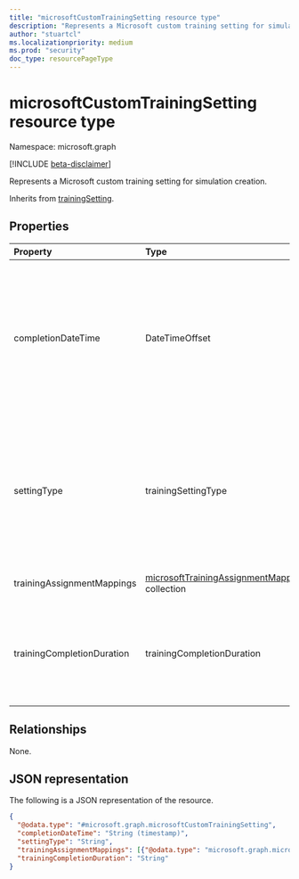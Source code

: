 ```yaml
---
title: "microsoftCustomTrainingSetting resource type"
description: "Represents a Microsoft custom training setting for simulation creation."
author: "stuartcl"
ms.localizationpriority: medium
ms.prod: "security"
doc_type: resourcePageType
---
```


# microsoftCustomTrainingSetting resource type

Namespace: microsoft.graph

[!INCLUDE [beta-disclaimer](../../includes/beta-disclaimer.md)]

Represents a Microsoft custom training setting for simulation creation.

Inherits from [trainingSetting](../resources/trainingsetting.md).

## Properties

|Property|Type|Description|
|:---|:---|:---|
|completionDateTime|DateTimeOffset|The completion date and time of the training. The Timestamp type represents date and time information using ISO 8601 format and is always in UTC time. For example, midnight UTC on Jan 1, 2014 is `2014-01-01T00:00:00Z`.|
|settingType|trainingSettingType|Type of training setting that indicates which setting to use to configure a training. The possible values are: `microsoftCustom`, `microsoftManaged`, `noTraining`, `custom`, `unknownFutureValue`. Inherited from [trainingSetting](../resources/trainingsetting.md).|
|trainingAssignmentMappings|[microsoftTrainingAssignmentMapping](../resources/microsofttrainingassignmentmapping.md) collection| The mapping details of the associated training.|
|trainingCompletionDuration|trainingCompletionDuration|The training completion duration that needs to be provided before scheduling the training. Possible values are: `weekly`, `biWeekly`, `monthly`, `unknownFutureValue`.|

## Relationships

None.

## JSON representation

The following is a JSON representation of the resource.

<!-- {
  "blockType": "resource",
  "@odata.type": "microsoft.graph.microsoftCustomTrainingSetting"
}
-->
``` json
{
  "@odata.type": "#microsoft.graph.microsoftCustomTrainingSetting",
  "completionDateTime": "String (timestamp)",
  "settingType": "String",
  "trainingAssignmentMappings": [{"@odata.type": "microsoft.graph.microsoftTrainingAssignmentMapping"}],
  "trainingCompletionDuration": "String"
}
```
